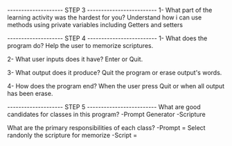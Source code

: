 -------------------- STEP 3 -------------------------
1- What part of the learning activity was the hardest for you?
    Understand how i can use methods using private variables including Getters and setters

-------------------- STEP 4 -------------------------
1- What does the program do?
    Help the user to memorize scriptures.

2- What user inputs does it have?
    Enter or Quit.

3- What output does it produce?
    Quit the program or erase output's words.

4- How does the program end?
    When the user press Quit or when all output has been erase.

-------------------- STEP 5 -------------------------
What are good candidates for classes in this program?
    -Prompt Generator
    -Scripture 

What are the primary responsibilities of each class?
    -Prompt = Select randonly the scripture for memorize
    -Script = 